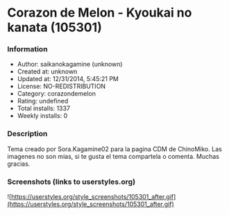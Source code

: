 # Corazon de Melon - Kyoukai no kanata (105301)

### Information
- Author: saikanokagamine (unknown)
- Created at: unknown
- Updated at: 12/31/2014, 5:45:21 PM
- License: NO-REDISTRIBUTION
- Category: corazondemelon
- Rating: undefined
- Total installs: 1337
- Weekly installs: 0


### Description
Tema creado por Sora.Kagamine02 para la pagina CDM de ChinoMiko. Las imagenes no son mias, si te gusta el tema compartela o comenta. Muchas gracias.


### Screenshots (links to userstyles.org)
![https://userstyles.org/style_screenshots/105301_after.gif](https://userstyles.org/style_screenshots/105301_after.gif)



